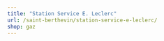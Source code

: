 ```yaml
---
title: "Station Service E. Leclerc"
url: /saint-berthevin/station-service-e-leclerc/
shop: gaz
---
```

